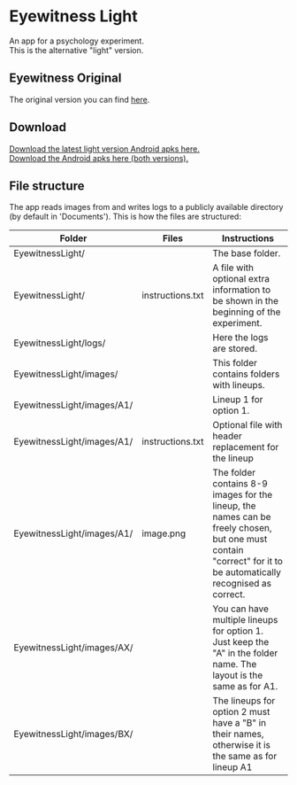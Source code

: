 # Eyewitness Light
An app for a psychology experiment.  
This is the alternative "light" version.  


## Eyewitness Original
The original version you can find [here](https://github.com/Aggrathon/EyewitnessApp/).  


## Download
[Download the latest light version Android apks here.](https://github.com/Aggrathon/EyewitnessApp/releases/download/v1.0-light/eyewitness_light.apk)  
[Download the Android apks here (both versions).](https://github.com/Aggrathon/EyewitnessApp/releases)


## File structure
The app reads images from and writes logs to a publicly available directory (by default in 'Documents'). This is how the files are structured:

| Folder | Files | Instructions |
| --- | --- | --- |
| EyewitnessLight/ | | The base folder. |
| EyewitnessLight/ | instructions.txt | A file with optional extra information to be shown in the beginning of the experiment. |
| EyewitnessLight/logs/ | | Here the logs are stored. |
| EyewitnessLight/images/ | | This folder contains folders with lineups. |
| EyewitnessLight/images/A1/ | | Lineup 1 for option 1. |
| EyewitnessLight/images/A1/ | instructions.txt | Optional file with header replacement for the lineup |
| EyewitnessLight/images/A1/ | image.png | The folder contains 8-9 images for the lineup, the names can be freely chosen, but one must contain "correct" for it to be automatically recognised as correct. |
| EyewitnessLight/images/AX/ | | You can have multiple lineups for option 1. Just keep the "A" in the folder name. The layout is the same as for A1. |
| EyewitnessLight/images/BX/ | | The lineups for option 2 must have a "B" in their names, otherwise it is the same as for lineup A1 |
